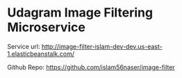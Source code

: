 # Udagram Image Filtering Microservice

Service url: http://image-filter-islam-dev-dev.us-east-1.elasticbeanstalk.com/

Github Repo: https://github.com/islam56naser/image-filter

